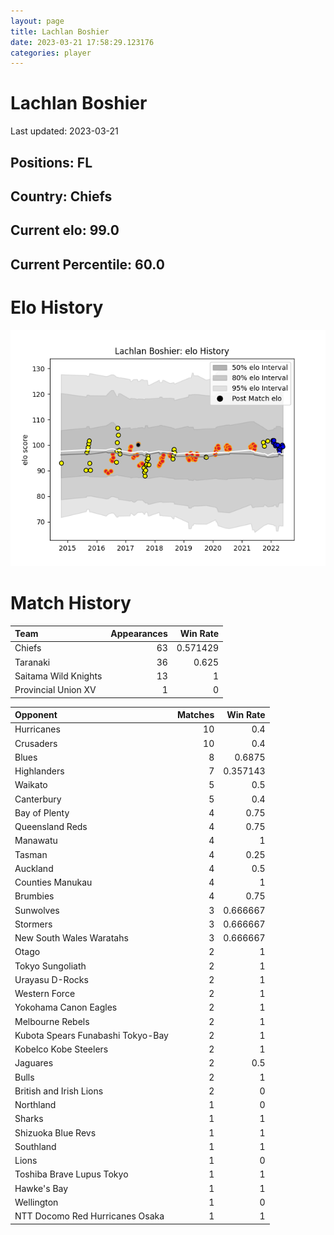 ```yaml
---  
layout: page  
title: Lachlan Boshier  
date: 2023-03-21 17:58:29.123176  
categories: player  
---
```

# Lachlan Boshier


Last updated: 2023-03-21
## Positions: FL

## Country: Chiefs

## Current elo: 99.0

## Current Percentile: 60.0

# Elo History


![elo history](history_LachlanBoshier.png)
# Match History


| Team                 |   Appearances |   Win Rate |
|:---------------------|--------------:|-----------:|
| Chiefs               |            63 |   0.571429 |
| Taranaki             |            36 |   0.625    |
| Saitama Wild Knights |            13 |   1        |
| Provincial Union XV  |             1 |   0        |

| Opponent                          |   Matches |   Win Rate |
|:----------------------------------|----------:|-----------:|
| Hurricanes                        |        10 |   0.4      |
| Crusaders                         |        10 |   0.4      |
| Blues                             |         8 |   0.6875   |
| Highlanders                       |         7 |   0.357143 |
| Waikato                           |         5 |   0.5      |
| Canterbury                        |         5 |   0.4      |
| Bay of Plenty                     |         4 |   0.75     |
| Queensland Reds                   |         4 |   0.75     |
| Manawatu                          |         4 |   1        |
| Tasman                            |         4 |   0.25     |
| Auckland                          |         4 |   0.5      |
| Counties Manukau                  |         4 |   1        |
| Brumbies                          |         4 |   0.75     |
| Sunwolves                         |         3 |   0.666667 |
| Stormers                          |         3 |   0.666667 |
| New South Wales Waratahs          |         3 |   0.666667 |
| Otago                             |         2 |   1        |
| Tokyo Sungoliath                  |         2 |   1        |
| Urayasu D-Rocks                   |         2 |   1        |
| Western Force                     |         2 |   1        |
| Yokohama Canon Eagles             |         2 |   1        |
| Melbourne Rebels                  |         2 |   1        |
| Kubota Spears Funabashi Tokyo-Bay |         2 |   1        |
| Kobelco Kobe Steelers             |         2 |   1        |
| Jaguares                          |         2 |   0.5      |
| Bulls                             |         2 |   1        |
| British and Irish Lions           |         2 |   0        |
| Northland                         |         1 |   0        |
| Sharks                            |         1 |   1        |
| Shizuoka Blue Revs                |         1 |   1        |
| Southland                         |         1 |   1        |
| Lions                             |         1 |   0        |
| Toshiba Brave Lupus Tokyo         |         1 |   1        |
| Hawke's Bay                       |         1 |   1        |
| Wellington                        |         1 |   0        |
| NTT Docomo Red Hurricanes Osaka   |         1 |   1        |